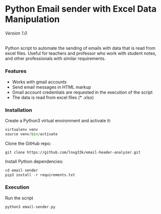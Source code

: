 # Python Email sender with Excel Data Manipulation

###### Version 1.0

Python script to automate the sending of emails with data that is read from excel files. Useful for teachers and professor who work with student notes, and other professionals with similar requirements.

### Features

- Works with gmail accounts
- Send email messages in HTML markup
- Gmail account credentials are requested in the execution of the script
- The data is read from excel files (* .xlsx)

### Installation

Create a Python3 virtual environment and activate it:

```python
virtualenv venv
source venv/bin/activate
```

Clone the GitHub repo:

```git
git clone https://github.com/lnxg33k/email-header-analyzer.git
```

Install Python dependencies:

```python
cd email-sender
pip3 install -r requirements.txt
```

### Execution



Run the script

`python3 email-sender.py`



